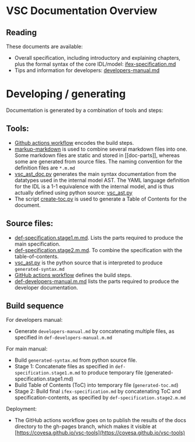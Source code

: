 # VSC Documentation Overview

## Reading

These documents are available:

- Overall specification, including introductory and explaining chapters, plus the formal syntax of the core IDL/model: [ifex-specification.md](./ifex-specification.md)
- Tips and information for developers: [developers-manual.md](./developers-manual.md)

# Developing / generating

Documentation is generated by a combination of tools and steps:

## Tools:
- [Github actions workflow](/.github/workflows/generate_documentation.yml) encodes the build steps.
- [markup-markdown](https://github.com/hailiang-wang/markup-markdown) is used to combine several markdown files into one.  Some markdown files are static and stored in [[doc-parts]], whereas some are generated from source files.  The naming convention for the definition files are `*.m.md`
- [vsc_ast_doc.py](../vsc/model/vsc_ast_doc.py) generates the main syntax documentation from the datatypes used in the internal model AST.  The YAML language definition for the IDL is a 1-1 equivalence with the internal model, and is thus actually defined using python source: [vsc_ast.py](../vsc/model/vsc_ast.py)
- The script [create-toc.py](create-toc.py) is used to generate a Table of Contents for the document.

## Source files:
- [def-specification.stage1.m.md](./def-specification.stage1.m.md).  Lists the parts required to produce the main specification.
- [def-specification.stage2.m.md](./def-specification.stage2.m.md).  To combine the specification with the table-of-contents.
- [vsc_ast.py](../vsc/model/vsc_ast.py) is the python source that is interpreted to produce `generated-syntax.md`
- [GitHub actions workflow](./.github/workflow/generate_documentation.yml) defines the build steps.
- [def-developers-manual.m.md](./def-developers-manual.m.md) lists the parts required to produce the developer documentation.

## Build sequence

For developers manual:
- Generate `developers-manual.md` by concatenating multiple files, as specified in `def-developers-manual.m.md`

For main manual:
- Build `generated-syntax.md` from python source file.
- Stage 1: Concatenate files as specified in `def-specification.stage1.m.md` to produce temporary file (generated-specification.stage1.md)
- Build Table of Contents (ToC) into temporary file (`generated-toc.md`)
- Stage 2: Build final `ifex-specification.md` by concatenating ToC and specification-contents, as specified by `def-specification.stage2.m.md`

Deployment:
- The GitHub actions workflow goes on to publish the results of the docs directory to the gh-pages branch, which makes it visible at [https://covesa.github.io/vsc-tools](https://covesa.github.io/vsc-tools)
